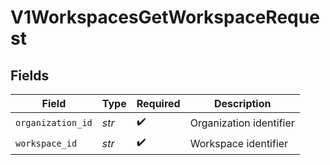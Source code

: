 # V1WorkspacesGetWorkspaceRequest


## Fields

| Field                   | Type                    | Required                | Description             |
| ----------------------- | ----------------------- | ----------------------- | ----------------------- |
| `organization_id`       | *str*                   | :heavy_check_mark:      | Organization identifier |
| `workspace_id`          | *str*                   | :heavy_check_mark:      | Workspace identifier    |